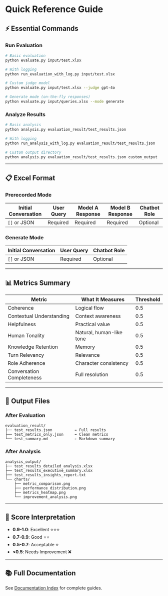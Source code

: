 # Quick Reference Guide

## ⚡ Essential Commands

### Run Evaluation
```bash
# Basic evaluation
python evaluate.py input/test.xlsx

# With logging
python run_evaluation_with_log.py input/test.xlsx

# Custom judge model
python evaluate.py input/test.xlsx --judge gpt-4o

# Generate mode (on-the-fly responses)
python evaluate.py input/queries.xlsx --mode generate
```

### Analyze Results
```bash
# Basic analysis
python analysis.py evaluation_result/test_results.json

# With logging
python run_analysis_with_log.py evaluation_result/test_results.json

# Custom output directory
python analysis.py evaluation_result/test_results.json custom_output
```

---

## 📋 Excel Format

### Prerecorded Mode
| Initial Conversation | User Query | Model A Response | Model B Response | Chatbot Role |
|---------------------|------------|------------------|------------------|--------------|
| `[]` or JSON | Required | Required | Required | Optional |

### Generate Mode
| Initial Conversation | User Query | Chatbot Role |
|---------------------|------------|--------------|
| `[]` or JSON | Required | Optional |

---

## 📊 Metrics Summary

| Metric | What It Measures | Threshold |
|--------|------------------|-----------|
| Coherence | Logical flow | 0.5 |
| Contextual Understanding | Context awareness | 0.5 |
| Helpfulness | Practical value | 0.5 |
| Human Tonality | Natural, human-like tone | 0.5 |
| Knowledge Retention | Memory | 0.5 |
| Turn Relevancy | Relevance | 0.5 |
| Role Adherence | Character consistency | 0.5 |
| Conversation Completeness | Full resolution | 0.5 |

---

## 📁 Output Files

### After Evaluation
```
evaluation_result/
├── test_results.json          ← Full results
├── test_metrics_only.json     ← Clean metrics
└── test_summary.md            ← Markdown summary
```

### After Analysis
```
analysis_output/
├── test_results_detailed_analysis.xlsx
├── test_results_executive_summary.xlsx
├── test_results_insights_report.txt
└── charts/
    ├── metric_comparison.png
    ├── performance_distribution.png
    ├── metrics_heatmap.png
    └── improvement_analysis.png
```

---

## 🎯 Score Interpretation

- **0.9-1.0**: Excellent ⭐⭐⭐
- **0.7-0.9**: Good ⭐⭐
- **0.5-0.7**: Acceptable ⭐
- **<0.5**: Needs Improvement ❌

---

## 📚 Full Documentation

See [Documentation Index](README.md) for complete guides.

